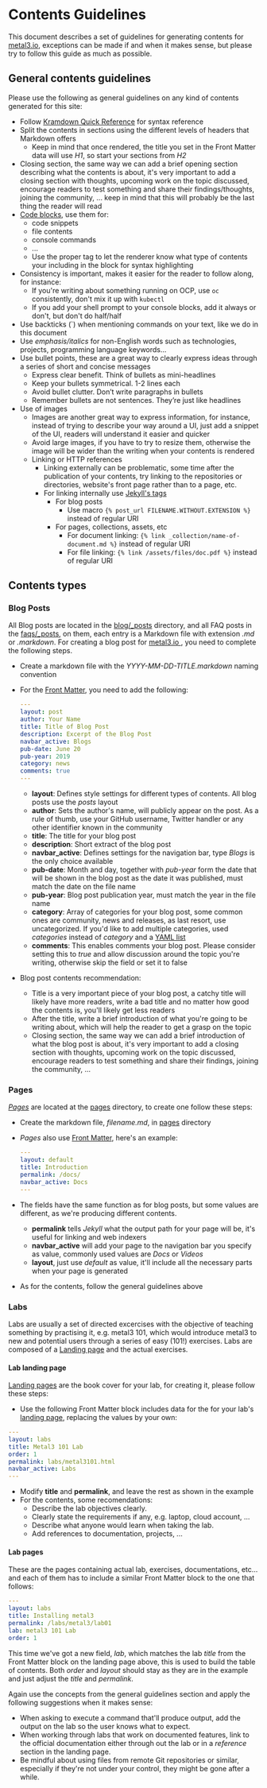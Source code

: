 # Contents Guidelines

This document describes a set of guidelines for generating contents for [metal3.io](https://metal3.io ), exceptions can be made if and when it makes sense, but please try to follow this guide as much as possible.

## General contents guidelines

Please use the following as general guidelines on any kind of contents generated for this site:

* Follow [Kramdown Quick Reference](https://kramdown.gettalong.org/quickref.html) for syntax reference
* Split the contents in sections using the different levels of headers that Markdown offers
  * Keep in mind that once rendered, the title you set in the Front Matter data will use *H1*, so start your sections from *H2*
* Closing section, the same way we can add a brief opening section describing what the contents is about, it's very important to add a closing section with thoughts, upcoming work on the topic discussed, encourage readers to test something and share their findings/thoughts, joining the community, ... keep in mind that this will probably be the last thing the reader will read
* [Code blocks](https://kramdown.gettalong.org/syntax.html#code-blocks), use them for:
  * code snippets
  * file contents
  * console commands
  * ...
  * Use the proper tag to let the renderer know what type of contents your including in the block for syntax highlighting
* Consistency is important, makes it easier for the reader to follow along, for instance:
  * If you're writing about something running on OCP, use `oc` consistently, don't mix it up with `kubectl`
  * If you add your shell prompt to your console blocks, add it always or don't, but don't do half/half
* Use backticks (`) when mentioning commands on your text, like we do in this document
* Use *emphasis/italics* for non-English words such as technologies, projects, programming language keywords...
* Use bullet points, these are a great way to clearly express ideas through a series of short and concise messages
  * Express clear benefit. Think of bullets as mini-headlines
  * Keep your bullets symmetrical. 1-2 lines each
  * Avoid bullet clutter. Don’t write paragraphs in bullets
  * Remember bullets are not sentences. They’re just like headlines
* Use of images
  * Images are another great way to express information, for instance, instead of trying to describe your way around a UI, just add a snippet of the UI, readers will understand it easier and quicker
  * Avoid large images, if you have to try to resize them, otherwise the image will be wider than the writing when your contents is rendered
  * Linking or HTTP references
    * Linking externally can be problematic, some time after the publication of your contents, try linking to the repositories or directories, website's front page rather than to a page, etc.
    * For linking internally use [Jekyll's tags](https://jekyllrb.com/docs/liquid/tags/#links)
      * For blog posts
        * Use macro `{% post_url FILENAME.WITHOUT.EXTENSION %}` instead of regular URI
      * For pages, collections, assets, etc
        * For document linking: `{% link _collection/name-of-document.md %}` instead of regular URI
        * For file linking: `{% link /assets/files/doc.pdf %}` instead of regular URI

## Contents types

### Blog Posts

All Blog posts are located in the [blog/_posts](blog/_posts/) directory, and all FAQ posts in the [faqs/_posts](faqs_posts), on them, each entry is a Markdown file with extension *.md* or *.markdown*. For creating a blog post for [metal3.io ](https://metal3.io ), you need to complete the following steps.

* Create a markdown file with the *YYYY-MM-DD-TITLE.markdown* naming convention
* For the [Front Matter](https://jekyllrb.com/docs/front-matter/), you need to add the following:

  ```yaml
  ---
  layout: post
  author: Your Name
  title: Title of Blog Post
  description: Excerpt of the Blog Post
  navbar_active: Blogs
  pub-date: June 20
  pub-year: 2019
  category: news
  comments: true
  ---
  ```

  * **layout**: Defines style settings for different types of contents. All blog posts use the *posts* layout
  * **author**: Sets the author's name, will publicly appear on the post. As a rule of thumb, use your GitHub username, Twitter handler or any other identifier known in the community
  * **title**: The title for your blog post
  * **description**: Short extract of the blog post
  * **navbar_active**: Defines settings for the navigation bar, type *Blogs* is the only choice available
  * **pub-date**: Month and day, together with *pub-year* form the date that will be shown in the blog post as the date it was published, must match the date on the file name
  * **pub-year**: Blog post publication year, must match the year in the file name
  * **category**: Array of categories for your blog post, some common ones are community, news and releases, as last resort, use uncategorized. If you'd like to add multiple categories, used *categories* instead of *category* and a [YAML list](https://en.wikipedia.org/wiki/YAML#Basic_components)
  * **comments**: This enables comments your blog post. Please consider setting this to *true* and allow discussion around the topic you're writing, otherwise skip the field or set it to false

* Blog post contents recommendation:

  * Title is a very important piece of your blog post, a catchy title will likely have more readers, write a bad title and no matter how good the contents is, you'll likely get less readers
  * After the title, write a brief introduction of what you're going to be writing about, which will help the reader to get a grasp on the topic
  * Closing section, the same way we can add a brief introduction of what the blog post is about, it's very important to add a closing section with thoughts, upcoming work on the topic discussed, encourage readers to test something and share their findings, joining the community, ...

### Pages

*[Pages](https://jekyllrb.com/docs/pages/)* are located at the [pages](/pages/) directory, to create one follow these steps:

* Create the markdown file, *filename.md*, in [pages](/pages/) directory
* *Pages* also use [Front Matter](https://jekyllrb.com/docs/front-matter/), here's an example:

  ```yaml
  ---
  layout: default
  title: Introduction
  permalink: /docs/
  navbar_active: Docs
  ---
  ```

* The fields have the same function as for blog posts, but some values are different, as we're producing different contents.
  * **permalink** tells *Jekyll* what the output path for your page will be, it's useful for linking and web indexers
  * **navbar_active** will add your page to the navigation bar you specify as value, commonly used values are *Docs* or *Videos*
  * **layout**, just use *default* as value, it'll include all the necessary parts when your page is generated

* As for the contents, follow the general guidelines above

### Labs

Labs are usually a set of directed excercises with the objective of teaching something by practising it, e.g. metal3 101, which would introduce metal3 to new and potential users through a series of easy (101!) exercises. Labs are composed of a [Landing page](https://en.wikipedia.org/wiki/Landing_page) and the actual exercises.

#### Lab landing page

[Landing pages](https://en.wikipedia.org/wiki/Landing_page) are the book cover for your lab, for creating it, please follow these steps:

* Use the following Front Matter block includes data for the for your lab's [landing page](https://en.wikipedia.org/wiki/Landing_page), replacing the values by your own:

```yaml
---
layout: labs
title: Metal3 101 Lab
order: 1
permalink: labs/metal3101.html
navbar_active: Labs
---
```

* Modify **title** and **permalink**, and leave the rest as shown in the example
* For the contents, some recomendations:
  * Describe the lab objectives clearly.
  * Clearly state the requirements if any, e.g. laptop, cloud account, ...
  * Describe what anyone would learn when taking the lab.
  * Add references to documentation, projects, ...

#### Lab pages

These are the pages containing actual lab, exercises, documentations, etc... and each of them has to include a similar Front Matter block to the one that follows:

```yaml
---
layout: labs
title: Installing metal3
permalink: /labs/metal3/lab01
lab: metal3 101 Lab
order: 1
```

This time we've got a new field, *lab*, which matches the lab *title* from the Front Matter block on the landing page above, this is used to build the table of contents. Both *order* and *layout* should stay as they are in the example and just adjust the *title* and *permalink*.

Again use the concepts from the general guidelines section and apply the following suggestions when it makes sense:

* When asking to execute a command that'll produce output, add the output on the lab so the user knows what to expect.
* When working through labs that work on documented features, link to the official documentation either through out the lab or in a *reference* section in the landing page.
* Be mindful about using files from remote Git repositories or similar, especially if they're not under your control, they might be gone after a while.
